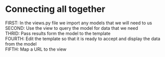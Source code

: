 # Connecting all together
FIRST: In the views.py file we import any models that we will need to us
<br>
SECOND: Use the view to query the model for data that we need
<br>
THRID: Pass results form the model to the template
<br>
FOURTH: Edit the template so that it is ready to accept and display the data from the model 
<br>
FIFTH: Map a URL to the view